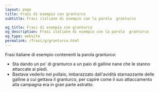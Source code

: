 ```yaml
---
layout: page
title: Frasi di esempio con granturco 
subtitle: Frasi italiane di esempio con la parola  granturco

og_title: Frasi di esempio con granturco 
og_description: Frasi italiane di esempio con la parola  granturco
og_type: website
permalink: /frasi/g/granturco.html
---
```


Frasi italiane di esempio contenenti la parola granturco:


- Sta dando un po' di granturco a un paio di galline nane che le stanno attaccate ai piedi.
- Bastava vederlo nel pollaio, imbarazzato dall'avidità starnazzante delle galline a cui gettava il granturco, per capire come il suo attaccamento alla campagna era in gran parte astratto.
